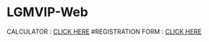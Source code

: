 # LGMVIP-Web
CALCULATOR : [CLICK HERE](https://galifahussain.github.io/LGMVIP-Web/Task/Calculator/index.html)
#REGISTRATION FORM : [CLICK HERE](https://galifahussain.github.io/LGMVIP-Web/Task/Registration%20Form/form.html)
